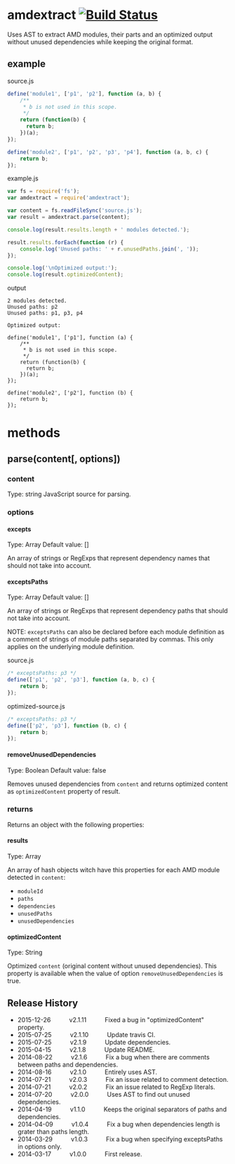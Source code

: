 # amdextract [![Build Status](https://travis-ci.org/mehdishojaei/amdextract.png)](https://travis-ci.org/mehdishojaei/amdextract)

Uses AST to extract AMD modules, their parts and an optimized output without unused dependencies while keeping the original format.

## example

source.js
```js
define('module1', ['p1', 'p2'], function (a, b) {
	/**
	 * b is not used in this scope.
	 */
    return (function(b) {
      return b;
    })(a);
});

define('module2', ['p1', 'p2', 'p3', 'p4'], function (a, b, c) {
	return b;
});
```

example.js
```js
var fs = require('fs');
var amdextract = require('amdextract');

var content = fs.readFileSync('source.js');
var result = amdextract.parse(content);

console.log(result.results.length + ' modules detected.');

result.results.forEach(function (r) {
	console.log('Unused paths: ' + r.unusedPaths.join(', '));
});

console.log('\nOptimized output:');
console.log(result.optimizedContent);
```

output
```
2 modules detected.
Unused paths: p2
Unused paths: p1, p3, p4

Optimized output:

define('module1', ['p1'], function (a) {
	/**
	 * b is not used in this scope.
	 */
    return (function(b) {
      return b;
    })(a);
});

define('module2', ['p2'], function (b) {
	return b;
});
```

# methods

## parse(content[, options])

### content
Type: string
JavaScript source for parsing.

### options

#### excepts
Type: Array
Default value: []

An array of strings or RegExps that represent dependency names that should not take into account.

#### exceptsPaths
Type: Array
Default value: []

An array of strings or RegExps that represent dependency paths that should not take into account.

NOTE: `exceptsPaths` can also be declared before each module definition as a comment of strings of module paths separated by commas. This only applies on the underlying module definition.

source.js
```js
/* exceptsPaths: p3 */
define(['p1', 'p2', 'p3'], function (a, b, c) {
	return b;
});
```

optimized-source.js
```js
/* exceptsPaths: p3 */
define(['p2', 'p3'], function (b, c) {
	return b;
});
```
#### removeUnusedDependencies
Type: Boolean
Default value: false

Removes unused dependencies from `content` and returns optimized content as `optimizedContent` property of result.

### returns

Returns an object with the following properties:

#### results
Type: Array

An array of hash objects witch have this properties for each AMD module detected in `content`:

- `moduleId`
- `paths`
- `dependencies`
- `unusedPaths`
- `unusedDependencies`

#### optimizedContent
Type: String

Optimized `content` (original content without unused dependencies).
This property is available when the value of option `removeUnusedDependencies` is true.

## Release History
 * 2015-12-26   v2.1.11   Fixed a bug in "optimizedContent" property.
 * 2015-07-25   v2.1.10   Update travis CI.
 * 2015-07-25   v2.1.9   Update dependencies.
 * 2015-04-15   v2.1.8   Update README.
 * 2014-08-22   v2.1.6   Fix a bug when there are comments between paths and dependencies.
 * 2014-08-16   v2.1.0   Entirely uses AST.
 * 2014-07-21   v2.0.3   Fix an issue related to comment detection.
 * 2014-07-21   v2.0.2   Fix an issue related to RegExp literals.
 * 2014-07-20   v2.0.0   Uses AST to find out unused dependencies.
 * 2014-04-19   v1.1.0   Keeps the original separators of paths and dependencies.
 * 2014-04-09   v1.0.4   Fix a bug when dependencies length is grater than paths length.
 * 2014-03-29   v1.0.3   Fix a bug when specifying exceptsPaths in options only.
 * 2014-03-17   v1.0.0   First release.
